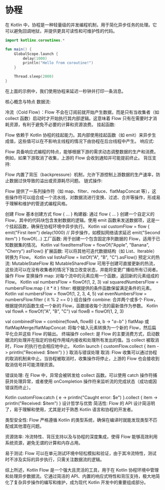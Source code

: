 # 协程
在 Kotlin 中，协程是一种轻量级的并发编程机制，用于简化异步任务的处理。它可以避免回调地狱，并提供更具可读性和可维护性的代码。

``` kotlin
import kotlinx.coroutines.*

fun main() {
    GlobalScope.launch {
        delay(1000)
        println("Hello from coroutine!")
    }

    Thread.sleep(2000)
}
```
在上面的示例中，我们使用协程来延迟一秒钟并打印一条消息。

核心概念与特点
数据流:

冷流（Cold Flow）：Flow 不会在订阅前就开始产生数据，而是只有当收集者（如 collect 函数）启动时才开始执行其内部逻辑。这意味着 Flow 只有在需要时才消耗资源，有利于避免不必要的计算和资源浪费。
挂起函数:

Flow 依赖于 Kotlin 协程的挂起能力。其内部使用挂起函数（如 emit）来异步生成值，这些值可以在不影响主线程的情况下由协程在后台线程中产生。
响应式:

Flow 具备响应式编程的特点，能够根据下游的需求动态调整数据的生产和消费。例如，如果下游取消了收集，上游的 Flow 会收到通知并可能提前终止。
背压支持:

Flow 内置了背压（backpressure）机制，允许下游控制上游数据的生产速率，防止数据过快导致的溢出或资源耗尽问题。
链式操作:

Flow 提供了一系列操作符（如 map、filter、reduce、flatMapConcat 等），这些操作符可以组合成一个流水线，对数据流进行变换、过滤、合并等操作，形成易于理解和维护的管道式编程风格。


创建 Flow
基本创建方式
flow { ... } 构建器:
通过 flow { ... } 创建一个自定义的 Flow，其中的代码块包含发射数据的逻辑。使用 emit 函数来发送数据项，这是一个挂起函数，确保在协程环境中异步执行。
Kotlin
val customFlow = flow {
    emit("First item")
    delay(1000) // 异步操作，如模拟网络请求延迟
    emit("Second item")
}
flowOf(...) 工厂函数:
用于创建一个包含固定序列数据的 Flow，适用于已知数据集的情况。
Kotlin
val fixedItemsFlow = flowOf("Apple", "Banana", "Cherry")
asFlow() 扩展函数:
可以将其他可迭代数据结构（如 List、Iterable）转换为 Flow。
Kotlin
val listAsFlow = listOf("A", "B", "C").asFlow()
预定义的热流:
MutableStateFlow 和 MutableSharedFlow 可用于创建可直接更新的热流，这些流可以在没有收集者的情况下独立改变状态，并能将变更广播给所有订阅者。
操作 Flow
变换操作
map: 对每个流中的元素应用一个函数，返回新的元素组成的 Flow。
Kotlin
val numbersFlow = flowOf(1, 2, 3)
val squaredNumbersFlow = numbersFlow.map { it * it }
filter: 根据提供的条件函数保留满足条件的元素。
Kotlin
val numbersFlow = flowOf(1, 2, 3, 4, 5)
val evenNumbersFlow = numbersFlow.filter { it % 2 == 0 }
组合操作
combine: 合并两个或多个 Flow，根据提供的函数生成一个新的 Flow，函数接收每个流的最新值作为参数。
Kotlin
val flowA = flowOf("A", "B", "C")
val flowB = flowOf(1, 2, 3)

val combinedFlow = combine(flowA, flowB) { a, b -> "$a-$b" }
flatMap 或 flatMapMerge/flatMapConcat: 将每个输入元素转换为一个新的 Flow，然后扁平化合并这些 Flow 的输出。
终端操作
collect: 是 Flow 的主要消费方式，启动数据流的处理并在指定的协程作用域内接收和处理所有发出的值。当 collect 被取消时，Flow 的执行也会相应地中止。
Kotlin
launch {
    customFlow.collect { item ->
        println("Received: $item")
    }
}
取消与错误处理
取消: Flow 收集可以通过协程的取消机制来中止。当协程被取消时，收集操作将停止，上游的 Flow 也会接收到取消信号并可能清理资源。

错误处理: 在 Flow 中，异常会被转发给 collect 函数。可以使用 catch 操作符捕获并处理异常，或者使用 onCompletion 操作符来监听流的完成状态（成功或因错误而终止）。

Kotlin
customFlow.catch { e ->
    println("Caught error: $e")
}.collect { item ->
    println("Received: $item")
}
设计哲学与优势
简洁性: Flow 的 API 设计简洁明了，易于理解和使用，尤其是对于熟悉 Kotlin 语言和协程的开发者。

类型安全性: Flow 严格遵循 Kotlin 的类型系统，确保在编译时就能发现类型不匹配或其他潜在问题。

资源效率: 冷流特性、背压支持以及与协程的深度集成，使得 Flow 能够高效利用系统资源，避免无谓的计算和内存占用。

易于测试: Flow 可以在单元测试环境中轻松模拟和验证，由于其冷流特性，测试时不涉及实际的异步执行，只需关注数据流的逻辑。

综上所述，Kotlin Flow 是一个强大且灵活的工具，用于在 Kotlin 协程环境中管理和处理异步数据流。它通过简洁的 API、内置的响应式特性和背压支持，极大地简化了复杂异步操作的编写和维护，成为现代 Kotlin 开发中的重要组成部分。